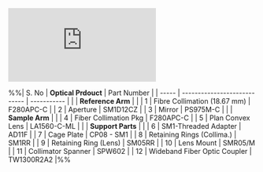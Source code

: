 <iframe src="https://www.youtube.com/embed/_8D0WIpd4Dc" title="A scan OCT" frameborder="0" allow="accelerometer; autoplay; clipboard-write; encrypted-media; gyroscope; picture-in-picture" allowfullscreen></iframe>




%%| S. No | **Optical Prdouct**          | Part Number |
| ----- | ---------------------------- | ----------- |
|       | **Reference Arm**            |             |
| 1     | Fibre Collimation (18.67 mm) | F280APC-C   |
| 2     | Aperture                     | SM1D12CZ    |
| 3     | Mirror                       | PS975M-C    |
|       | **Sample Arm**               |             |
| 4     | Fiber Collimation Pkg        | F280APC-C   |
| 5     | Plan Convex Lens             | LA1560-C-ML |
|       | **Support Parts**            |             |
| 6     | SM1-Threaded Adapter         | AD11F       |
| 7     | Cage Plate                   | CP08 - SM1  |
| 8     | Retaining Rings (Collima.)   | SM1RR       |
| 9     | Retaining Ring (Lens)        | SM05RR      |
| 10    | Lens Mount                   | SMR05/M     |
| 11    | Collimator Spanner           | SPW602      |
| 12    | Wideband Fiber Optic Coupler | TW1300R2A2  |%%


